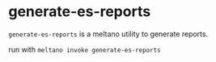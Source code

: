 # generate-es-reports

`generate-es-reports` is a meltano utility to generate reports.

run with `meltano invoke generate-es-reports`

